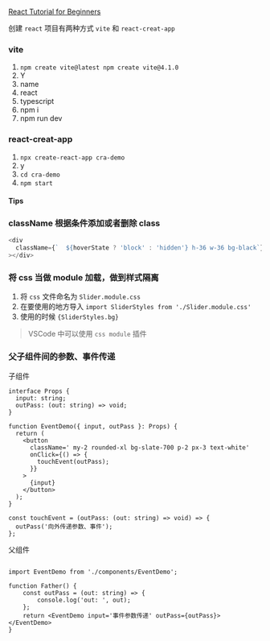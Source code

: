 [React Tutorial for Beginners](https://www.youtube.com/watch?v=SqcY0GlETPk&ab_channel=ProgrammingwithMosh)

创建 `react` 项目有两种方式 `vite` 和 `react-creat-app`

### vite

1. `npm create vite@latest npm create vite@4.1.0`
2. Y
3. name
4. react
5. typescript
6. npm i
7. npm run dev

### react-creat-app

1. `npx create-react-app cra-demo`
2. y
3. `cd cra-demo`
4. `npm start`

#### Tips

### className 根据条件添加或者删除 class

```js
<div
  className={`  ${hoverState ? 'block' : 'hidden'} h-36 w-36 bg-black`}
></div>
```

### 将 css 当做 module 加载，做到样式隔离

1. 将 `css` 文件命名为 `Slider.module.css`
2. 在要使用的地方导入 `import SliderStyles from './Slider.module.css'`
3. 使用的时候 `{SliderStyles.bg}`

> VSCode 中可以使用 `css module` 插件

### 父子组件间的参数、事件传递

子组件

```react
interface Props {
  input: string;
  outPass: (out: string) => void;
}

function EventDemo({ input, outPass }: Props) {
  return (
    <button
      className=' my-2 rounded-xl bg-slate-700 p-2 px-3 text-white'
      onClick={() => {
        touchEvent(outPass);
      }}
    >
      {input}
    </button>
  );
}

const touchEvent = (outPass: (out: string) => void) => {
  outPass('向外传递参数、事件');
};
```

父组件

```react

import EventDemo from './components/EventDemo';

function Father() {
    const outPass = (out: string) => {
        console.log('out: ', out);
    };
    return <EventDemo input='事件参数传递' outPass={outPass}></EventDemo>
}

```
